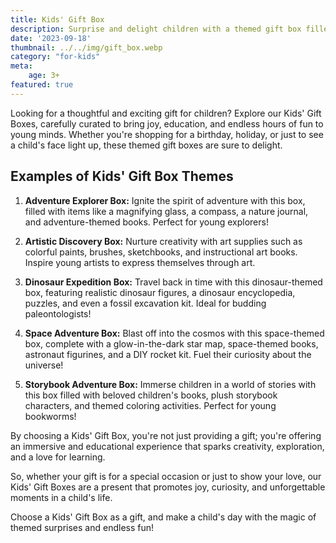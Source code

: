 ```yaml
---
title: Kids' Gift Box
description: Surprise and delight children with a themed gift box filled with fun and educational items.
date: '2023-09-18'
thumbnail: ../../img/gift_box.webp
category: "for-kids"
meta:
    age: 3+
featured: true
---
```

Looking for a thoughtful and exciting gift for children? Explore our Kids' Gift Boxes, carefully curated to bring joy, education, and endless hours of fun to young minds. Whether you're shopping for a birthday, holiday, or just to see a child's face light up, these themed gift boxes are sure to delight.

## Examples of Kids' Gift Box Themes

1. **Adventure Explorer Box:** Ignite the spirit of adventure with this box, filled with items like a magnifying glass, a compass, a nature journal, and adventure-themed books. Perfect for young explorers!

2. **Artistic Discovery Box:** Nurture creativity with art supplies such as colorful paints, brushes, sketchbooks, and instructional art books. Inspire young artists to express themselves through art.

3. **Dinosaur Expedition Box:** Travel back in time with this dinosaur-themed box, featuring realistic dinosaur figures, a dinosaur encyclopedia, puzzles, and even a fossil excavation kit. Ideal for budding paleontologists!

4. **Space Adventure Box:** Blast off into the cosmos with this space-themed box, complete with a glow-in-the-dark star map, space-themed books, astronaut figurines, and a DIY rocket kit. Fuel their curiosity about the universe!

5. **Storybook Adventure Box:** Immerse children in a world of stories with this box filled with beloved children's books, plush storybook characters, and themed coloring activities. Perfect for young bookworms!

By choosing a Kids' Gift Box, you're not just providing a gift; you're offering an immersive and educational experience that sparks creativity, exploration, and a love for learning.

So, whether your gift is for a special occasion or just to show your love, our Kids' Gift Boxes are a present that promotes joy, curiosity, and unforgettable moments in a child's life.

Choose a Kids' Gift Box as a gift, and make a child's day with the magic of themed surprises and endless fun!
